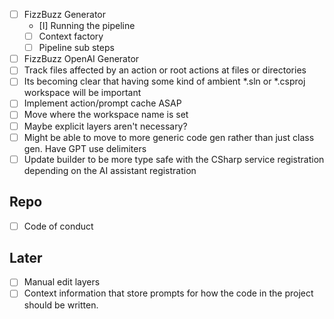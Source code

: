 
- [ ] FizzBuzz Generator
    - [I] Running the pipeline
    - [ ] Context factory
    - [ ] Pipeline sub steps
- [ ] FizzBuzz OpenAI Generator
- [ ] Track files affected by an action or root actions at files or directories
- [ ] Its becoming clear that having some kind of ambient *.sln or *.csproj workspace will be important
- [ ] Implement action/prompt cache ASAP
- [ ] Move where the workspace name is set
- [ ] Maybe explicit layers aren't necessary?
- [ ] Might be able to move to more generic code gen rather than just class gen. Have GPT use delimiters
- [ ] Update builder to be more type safe with the CSharp service registration depending on the AI assistant registration

## Repo

- [ ] Code of conduct

## Later

- [ ] Manual edit layers
- [ ] Context information that store prompts for how the code in the project should be written.